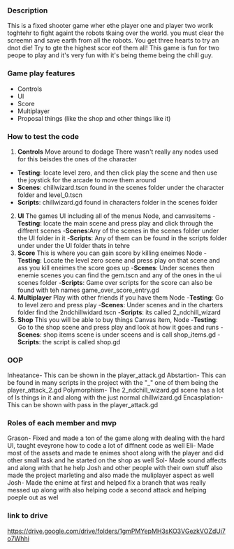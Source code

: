 ### Description
This is a fixed shooter game wher ethe player one and player two worlk toghtehr to fight againt the robots tkaing over the world. you must clear the screemn and save earth from all the robots. You get three hearts to try an dnot die! Try to gte the highest scor eof them all! This game is fun for two peope to play and it's very fun with it's being theme being the chill guy.

### Game play features
* Controls
* UI
* Score
* Multiplayer
* Proposal things (like the shop and other things like it)

### How to test the code
1. **Controls**
Move around to dodage
There wasn't really any nodes used for this beisdes the ones of the character
  - **Testing**: locate level zero, and then click play the scene and then use the joystick for the arcade to move them around
  - **Scenes**: chillwizard.tscn found in the scenes folder under the character folder and level_0.tscn
  - **Scripts**: chillwizard.gd found in characters folder in the scenes folder
2. **UI**
The games UI including all of the menus
Node, and canvasitems
  -**Testing**: locate the main scene and press play and click through the diffrent scenes
  -**Scenes**:Any of the scenes in the scenes folder under the UI folder in it
  -**Scripts**: Any of them can be found in the scripts folder under under the UI folder thats in tehre
3. **Score**
This is where you can gain score by killing eneimes
Node
  -**Testing**: Locate the level zero scene and press play on that scene and ass you kill eneimes the score goes up
  -**Scenes**: Under scenes then enemie scenes you can find the gem.tscn and any of the ones in the ui scenes folder
  -**Scripts**: Game over scripts for the score can also be found with teh names game_over_score_entry.gd
4. **Multiplayer**
Play with other 
friends if you have them
Node
  -**Testing**: Go to level zero and press play
  -**Scenes**: Under scenes and in the charters folder find the 2ndchillwidard.tscn
  -**Scripts**: its called 2_ndchill_wizard
5. **Shop**
This you will be able to buy things
Canvas item, Node
  -**Testing**: Go to the shop scene and press play and look at how it goes and runs
  -**Scenes**: shop items scene is under sceens and is call shop_items.gd
  -**Scripts**: the script is called shop.gd

### OOP
Inheatance- This can be shown in the player_attack.gd
Abstartion- This can be found in many scripts in the project with the "_" one of them being the player_attack_2.gd
Polymorphism- The 2_ndchill_wizard.gd scene has a lot of Is things in it and along with the just normal chillwizard.gd
Encasplation- This can be shown with pass in the player_attack.gd

### Roles of each member and mvp
Grason- Fixed and made a ton of the game along with dealing with the hard UI, taught eveyrone how to code a lot of diffnent code as well
Eli- Made most of the assets and made te enimes shoot along with the player and did other small task and he started on the shop as well
Sol- Made sound affects and along with that he help Josh and other people with their own stuff also made the project marleting and also made the muliplayer aspect as well
Josh- Made the enime at first and helped fix a branch that was really messed up along with also helping code a second attack and helping poeple out as wel

### link to drive
https://drive.google.com/drive/folders/1gmPMYepMH3sKO3VGezkVOZdUi7o7Whhi 
